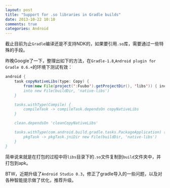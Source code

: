 ```yaml
---
layout: post
title: "Support for .so libraries in Gradle builds"
date: 2013-10-22 10:10
comments: true
categories: Android
---
```

截止目前为止`Gradle`编译还是不支持NDK的，如果要引用`.so`库，需要通过一些特殊的手段。

昨晚Google了一下，整理出如下的方法，在`Gradle-1.8`,`Android plugin for Gradle 0.6.+`的环境下测试有效：

``` java
android {
    task copyNativeLibs(type: Copy) {
        from(new File(project(':Fuubo').getProjectDir(), 'libs')) { include '**/*.so' }
        into new File(buildDir, 'native-libs')
    }

    tasks.withType(Compile) {
        compileTask -> compileTask.dependsOn copyNativeLibs
    }

    clean.dependsOn 'cleanCopyNativeLibs'

    tasks.withType(com.android.build.gradle.tasks.PackageApplication) {
        pkgTask -> pkgTask.jniDir new File(buildDir, 'native-libs')
    }
}
```

简单说来就是在打包的过程中将`libs`目录下的`.so`文件复制到`build`文件夹中，并打包到apk。


BTW，近期升级了`Android Studio 0.3`，修正了gradle导入的一些问题，以及对各种智能提示做了优化，推荐升级。